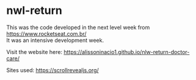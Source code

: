 # nwl-return
This was the code developed in the next level week from  https://www.rocketseat.com.br/  
It was an intensive development week. 


Visit the website here: https://alissoninacio1.github.io/nlw-return-doctor-care/
     
Sites used:
https://scrollrevealjs.org/
